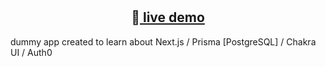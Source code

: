 # <h2 align="center">:rocket:<a href="https://ticket-app-lilac.vercel.app" > live demo</a></h2>
dummy app created to learn about Next.js / Prisma [PostgreSQL] / Chakra UI / Auth0
